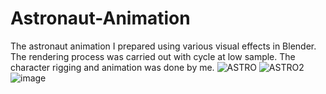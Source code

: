 # Astronaut-Animation
The astronaut animation I prepared using various visual effects in Blender.
The rendering process was carried out with cycle at low sample.
The character rigging and animation was done by me.
![ASTRO](https://github.com/yigitgltkn/Astronaut-Animation/assets/117045227/fddc2ae8-2f97-4e7e-a5f5-f2e7fd1bf00f)
![ASTRO2](https://github.com/yigitgltkn/Astronaut-Animation/assets/117045227/0f87da7a-3126-407a-b3d2-fcc9296b1033)
![image](https://github.com/yigitgltkn/Astronaut-Animation/assets/117045227/69380781-4007-4acf-8c67-b9a72f02434d)

